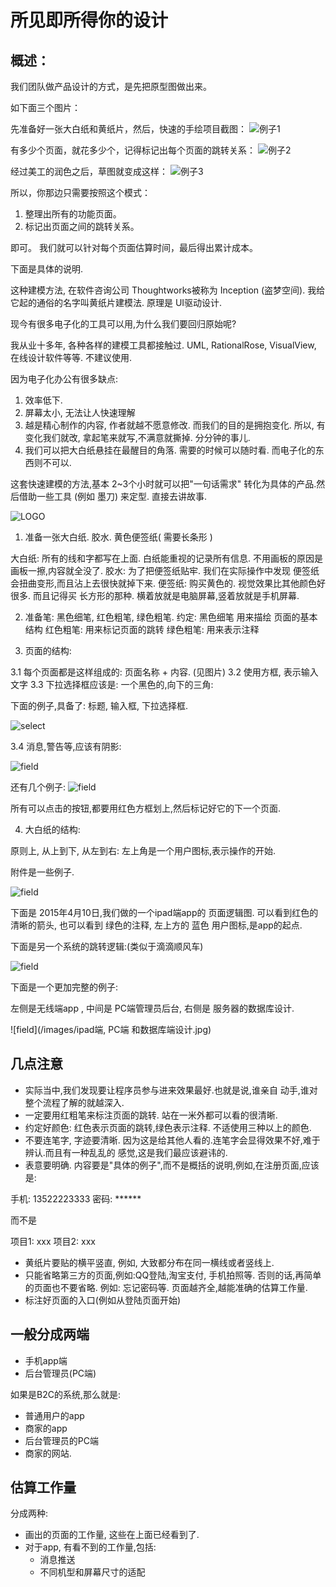 # 所见即所得你的设计

## 概述：

我们团队做产品设计的方式，是先把原型图做出来。

如下面三个图片：

先准备好一张大白纸和黄纸片，然后，快速的手绘项目截图：
![例子1](/images/inception1.jpeg)


有多少个页面，就花多少个，记得标记出每个页面的跳转关系：
![例子2](/images/inception2.jpeg)



经过美工的润色之后，草图就变成这样：
![例子3](/images/inception3.jpeg)


所以，你那边只需要按照这个模式：

1. 整理出所有的功能页面。
2. 标记出页面之间的跳转关系。

即可。 我们就可以针对每个页面估算时间，最后得出累计成本。

下面是具体的说明.

这种建模方法, 在软件咨询公司 Thoughtworks被称为 Inception (盗梦空间).
我给它起的通俗的名字叫黄纸片建模法. 原理是 UI驱动设计.

现今有很多电子化的工具可以用,为什么我们要回归原始呢?

我从业十多年, 各种各样的建模工具都接触过. UML, RationalRose, VisualView, 在线设计软件等等. 不建议使用.

因为电子化办公有很多缺点:

1. 效率低下.
2. 屏幕太小, 无法让人快速理解
3. 越是精心制作的内容, 作者就越不愿意修改. 而我们的目的是拥抱变化. 所以, 有变化我们就改,
拿起笔来就写,不满意就撕掉. 分分钟的事儿.
4. 我们可以把大白纸悬挂在最醒目的角落. 需要的时候可以随时看. 而电子化的东西则不可以.

这套快速建模的方法,基本 2~3个小时就可以把"一句话需求" 转化为具体的产品.然后借助一些工具
(例如  墨刀)  来定型. 直接去讲故事.



![LOGO](/images/inception_prepare.jpg)
1. 准备一张大白纸.   胶水. 黄色便签纸( 需要长条形 )

大白纸: 所有的线和字都写在上面. 白纸能重视的记录所有信息. 不用画板的原因是画板一擦,内容就全没了.
胶水: 为了把便签纸贴牢. 我们在实际操作中发现 便签纸会扭曲变形,而且沾上去很快就掉下来.
便签纸: 购买黄色的. 视觉效果比其他颜色好很多. 而且记得买 长方形的那种. 横着放就是电脑屏幕,竖着放就是手机屏幕.


2. 准备笔:  黑色细笔, 红色粗笔, 绿色粗笔.
约定:
黑色细笔 用来描绘 页面的基本结构
红色粗笔: 用来标记页面的跳转
绿色粗笔: 用来表示注释



3. 页面的结构:

3.1 每个页面都是这样组成的:     页面名称 + 内容. (见图片)
3.2 使用方框, 表示输入文字
3.3 下拉选择框应该是:  一个黑色的,向下的三角:

下面的例子,具备了: 标题, 输入框, 下拉选择框.


![select](/images/inception_select.jpg)

3.4 消息,警告等,应该有阴影:

![field](/images/inception_fields.jpg)

还有几个例子:
![field](/images/实际的几个例子页面.jpg)


所有可以点击的按钮,都要用红色方框划上,然后标记好它的下一个页面.

4. 大白纸的结构:

原则上, 从上到下, 从左到右:   左上角是一个用户图标,表示操作的开始.

附件是一些例子.


![field](/images/一个完整的系统有复杂的跳转逻辑.jpg)



下面是 2015年4月10日,我们做的一个ipad端app的 页面逻辑图. 可以看到红色的清晰的箭头, 也可以看到
绿色的注释,  左上方的 蓝色 用户图标,是app的起点.



下面是另一个系统的跳转逻辑:(类似于滴滴顺风车)

![field](/images/另一个系统的核心页面跳转逻辑.jpg)


下面是一个更加完整的例子:

左侧是无线端app  , 中间是 PC端管理员后台,  右侧是 服务器的数据库设计.

![field](/images/ipad端, PC端 和数据库端设计.jpg)

## 几点注意

- 实际当中,我们发现要让程序员参与进来效果最好.也就是说,谁亲自
动手,谁对整个流程了解的就越深入.
- 一定要用红粗笔来标注页面的跳转. 站在一米外都可以看的很清晰.
- 约定好颜色: 红色表示页面的跳转,绿色表示注释. 不适使用三种以上的颜色.
- 不要连笔字, 字迹要清晰. 因为这是给其他人看的.连笔字会显得效果不好,难于辨认.而且有一种乱乱的
感觉,这是我们最应该避讳的.
- 表意要明确. 内容要是"具体的例子",而不是概括的说明,例如,在注册页面,应该是:

手机: 13522223333
密码: ******

而不是

项目1: xxx
项目2: xxx

- 黄纸片要贴的横平竖直, 例如, 大致都分布在同一横线或者竖线上.
- 只能省略第三方的页面,例如:QQ登陆,淘宝支付, 手机拍照等. 否则的话,再简单的页面也不要省略.
例如: 忘记密码等. 页面越齐全,越能准确的估算工作量.
- 标注好页面的入口(例如从登陆页面开始)

## 一般分成两端

- 手机app端
- 后台管理员(PC端)

如果是B2C的系统,那么就是:

- 普通用户的app
- 商家的app
- 后台管理员的PC端
- 商家的网站.

## 估算工作量

分成两种:

- 画出的页面的工作量, 这些在上面已经看到了.
- 对于app, 有看不到的工作量,包括:
  - 消息推送
  - 不同机型和屏幕尺寸的适配
